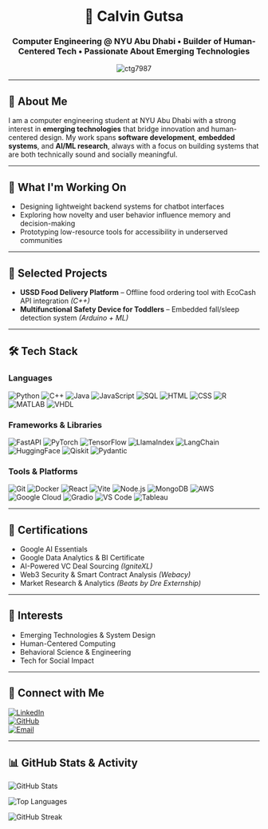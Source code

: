 <h1 align="center">👋 Calvin Gutsa</h1>

<h3 align="center">
Computer Engineering @ NYU Abu Dhabi  
• Builder of Human-Centered Tech • Passionate About Emerging Technologies
</h3>

<p align="center">
  <img src="https://komarev.com/ghpvc/?username=ctg7987&label=Profile%20views&color=0e75b6&style=flat" alt="ctg7987" />
</p>

---

## 🧠 About Me
I am a computer engineering student at NYU Abu Dhabi with a strong interest in **emerging technologies** that bridge innovation and human-centered design. My work spans **software development**, **embedded systems**, and **AI/ML research**, always with a focus on building systems that are both technically sound and socially meaningful.

---

## 🚀 What I'm Working On
- Designing lightweight backend systems for chatbot interfaces  
- Exploring how novelty and user behavior influence memory and decision-making  
- Prototyping low-resource tools for accessibility in underserved communities  

---

## 📁 Selected Projects
- **USSD Food Delivery Platform** – Offline food ordering tool with EcoCash API integration *(C++)*  
- **Multifunctional Safety Device for Toddlers** – Embedded fall/sleep detection system *(Arduino + ML)*  

---

## 🛠 Tech Stack

### Languages  
![Python](https://img.shields.io/badge/Python-3776AB?style=for-the-badge&logo=python&logoColor=white)
![C++](https://img.shields.io/badge/C++-00599C?style=for-the-badge&logo=c%2B%2B&logoColor=white)
![Java](https://img.shields.io/badge/Java-ED8B00?style=for-the-badge&logo=java&logoColor=white)
![JavaScript](https://img.shields.io/badge/JavaScript-F7DF1E?style=for-the-badge&logo=javascript&logoColor=black)
![SQL](https://img.shields.io/badge/SQL-4479A1?style=for-the-badge&logo=mysql&logoColor=white)
![HTML](https://img.shields.io/badge/HTML5-E34F26?style=for-the-badge&logo=html5&logoColor=white)
![CSS](https://img.shields.io/badge/CSS3-1572B6?style=for-the-badge&logo=css3&logoColor=white)
![R](https://img.shields.io/badge/R-276DC3?style=for-the-badge&logo=r&logoColor=white)
![MATLAB](https://img.shields.io/badge/MATLAB-0076A8?style=for-the-badge&logo=mathworks&logoColor=white)
![VHDL](https://img.shields.io/badge/VHDL-00427E?style=for-the-badge&logoColor=white)

### Frameworks & Libraries  
![FastAPI](https://img.shields.io/badge/FastAPI-009688?style=for-the-badge&logo=fastapi&logoColor=white)
![PyTorch](https://img.shields.io/badge/PyTorch-EE4C2C?style=for-the-badge&logo=pytorch&logoColor=white)
![TensorFlow](https://img.shields.io/badge/TensorFlow-FF6F00?style=for-the-badge&logo=tensorflow&logoColor=white)
![LlamaIndex](https://img.shields.io/badge/LlamaIndex-4B3263?style=for-the-badge&logo=llama&logoColor=white)
![LangChain](https://img.shields.io/badge/LangChain-000000?style=for-the-badge&logo=langchain&logoColor=white)
![HuggingFace](https://img.shields.io/badge/HuggingFace-FFD21F?style=for-the-badge&logo=huggingface&logoColor=black)
![Qiskit](https://img.shields.io/badge/Qiskit-6929C4?style=for-the-badge&logo=ibm&logoColor=white)
![Pydantic](https://img.shields.io/badge/Pydantic-0FA36B?style=for-the-badge&logo=python&logoColor=white)

### Tools & Platforms  
![Git](https://img.shields.io/badge/Git-F05032?style=for-the-badge&logo=git&logoColor=white)
![Docker](https://img.shields.io/badge/Docker-2496ED?style=for-the-badge&logo=docker&logoColor=white)
![React](https://img.shields.io/badge/React-20232A?style=for-the-badge&logo=react&logoColor=61DAFB)
![Vite](https://img.shields.io/badge/Vite-646CFF?style=for-the-badge&logo=vite&logoColor=white)
![Node.js](https://img.shields.io/badge/Node.js-339933?style=for-the-badge&logo=nodedotjs&logoColor=white)
![MongoDB](https://img.shields.io/badge/MongoDB-47A248?style=for-the-badge&logo=mongodb&logoColor=white)
![AWS](https://img.shields.io/badge/AWS-232F3E?style=for-the-badge&logo=amazonaws&logoColor=white)
![Google Cloud](https://img.shields.io/badge/GCP-4285F4?style=for-the-badge&logo=googlecloud&logoColor=white)
![Gradio](https://img.shields.io/badge/Gradio-FF4B4B?style=for-the-badge&logo=gradio&logoColor=white)
![VS Code](https://img.shields.io/badge/VSCode-007ACC?style=for-the-badge&logo=visualstudiocode&logoColor=white)
![Tableau](https://img.shields.io/badge/Tableau-E97627?style=for-the-badge&logo=tableau&logoColor=white)

---

## 📜 Certifications
- Google AI Essentials  
- Google Data Analytics & BI Certificate  
- AI-Powered VC Deal Sourcing *(IgniteXL)*  
- Web3 Security & Smart Contract Analysis *(Webacy)*  
- Market Research & Analytics *(Beats by Dre Externship)*  

---

## 🎯 Interests
- Emerging Technologies & System Design  
- Human-Centered Computing  
- Behavioral Science & Engineering  
- Tech for Social Impact  

---

## 🔗 Connect with Me
[![LinkedIn](https://img.shields.io/badge/LinkedIn-0A66C2?style=for-the-badge&logo=linkedin&logoColor=white)](https://www.linkedin.com/in/calvin-gutsa-8a70b3230/)  
[![GitHub](https://img.shields.io/badge/GitHub-171515?style=for-the-badge&logo=github&logoColor=white)](https://github.com/ctg7987)  
[![Email](https://img.shields.io/badge/Email-ctg7987@nyu.edu-D14836?style=for-the-badge&logo=gmail&logoColor=white)](mailto:ctg7987@nyu.edu)

---

## 📊 GitHub Stats & Activity

<p align="left">
  <img src="https://github-readme-stats.vercel.app/api?username=ctg7987&show_icons=true&theme=default" alt="GitHub Stats" />
</p>

<p align="left">
  <img src="https://github-readme-stats.vercel.app/api/top-langs/?username=ctg7987&layout=compact&theme=default" alt="Top Languages" />
</p>

<p align="left">
  <img src="https://streak-stats.demolab.com?user=ctg7987&theme=default&hide_border=true" alt="GitHub Streak" />
</p>

